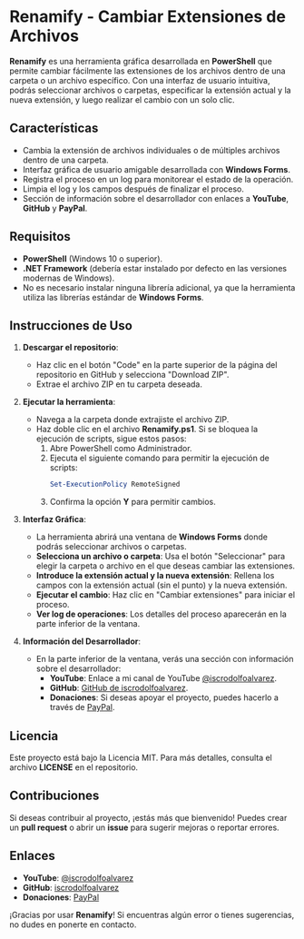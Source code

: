 # Renamify - Cambiar Extensiones de Archivos

**Renamify** es una herramienta gráfica desarrollada en **PowerShell** que permite cambiar fácilmente las extensiones de los archivos dentro de una carpeta o un archivo específico. Con una interfaz de usuario intuitiva, podrás seleccionar archivos o carpetas, especificar la extensión actual y la nueva extensión, y luego realizar el cambio con un solo clic.

## Características

- Cambia la extensión de archivos individuales o de múltiples archivos dentro de una carpeta.
- Interfaz gráfica de usuario amigable desarrollada con **Windows Forms**.
- Registra el proceso en un log para monitorear el estado de la operación.
- Limpia el log y los campos después de finalizar el proceso.
- Sección de información sobre el desarrollador con enlaces a **YouTube**, **GitHub** y **PayPal**.
  
## Requisitos

- **PowerShell** (Windows 10 o superior).
- **.NET Framework** (debería estar instalado por defecto en las versiones modernas de Windows).
- No es necesario instalar ninguna librería adicional, ya que la herramienta utiliza las librerías estándar de **Windows Forms**.

## Instrucciones de Uso

1. **Descargar el repositorio**:
   - Haz clic en el botón "Code" en la parte superior de la página del repositorio en GitHub y selecciona "Download ZIP".
   - Extrae el archivo ZIP en tu carpeta deseada.

2. **Ejecutar la herramienta**:
   - Navega a la carpeta donde extrajiste el archivo ZIP.
   - Haz doble clic en el archivo **Renamify.ps1**. Si se bloquea la ejecución de scripts, sigue estos pasos:
     1. Abre PowerShell como Administrador.
     2. Ejecuta el siguiente comando para permitir la ejecución de scripts:
        ```powershell
        Set-ExecutionPolicy RemoteSigned
        ```
     3. Confirma la opción **Y** para permitir cambios.

3. **Interfaz Gráfica**:
   - La herramienta abrirá una ventana de **Windows Forms** donde podrás seleccionar archivos o carpetas.
   - **Selecciona un archivo o carpeta**: Usa el botón "Seleccionar" para elegir la carpeta o archivo en el que deseas cambiar las extensiones.
   - **Introduce la extensión actual y la nueva extensión**: Rellena los campos con la extensión actual (sin el punto) y la nueva extensión.
   - **Ejecutar el cambio**: Haz clic en "Cambiar extensiones" para iniciar el proceso.
   - **Ver log de operaciones**: Los detalles del proceso aparecerán en la parte inferior de la ventana.

4. **Información del Desarrollador**:
   - En la parte inferior de la ventana, verás una sección con información sobre el desarrollador:
     - **YouTube**: Enlace a mi canal de YouTube [@iscrodolfoalvarez](https://www.youtube.com/@iscrodolfoalvarez).
     - **GitHub**: [GitHub de iscrodolfoalvarez](https://github.com/iscrodolfoalvarez).
     - **Donaciones**: Si deseas apoyar el proyecto, puedes hacerlo a través de [PayPal](https://www.paypal.com/paypalme/rodolfoalvarez90).

## Licencia

Este proyecto está bajo la Licencia MIT. Para más detalles, consulta el archivo **LICENSE** en el repositorio.

## Contribuciones

Si deseas contribuir al proyecto, ¡estás más que bienvenido! Puedes crear un **pull request** o abrir un **issue** para sugerir mejoras o reportar errores.

## Enlaces

- **YouTube**: [@iscrodolfoalvarez](https://www.youtube.com/@iscrodolfoalvarez)
- **GitHub**: [iscrodolfoalvarez](https://github.com/iscrodolfoalvarez)
- **Donaciones**: [PayPal](https://www.paypal.com/paypalme/rodolfoalvarez90)

¡Gracias por usar **Renamify**! Si encuentras algún error o tienes sugerencias, no dudes en ponerte en contacto.
